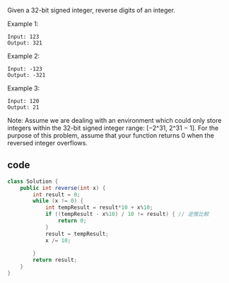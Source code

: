 Given a 32-bit signed integer, reverse digits of an integer.

Example 1:
```
Input: 123
Output: 321
```
Example 2:
```
Input: -123
Output: -321
```
Example 3:
```
Input: 120
Output: 21
```
Note:
Assume we are dealing with an environment which could only store integers within the 32-bit signed integer range: [−2^31,  2^31 − 1]. For the purpose of this problem, assume that your function returns 0 when the reversed integer overflows.

## code
```java
class Solution {
    public int reverse(int x) {
        int result = 0;
        while (x != 0) {
            int tempResult = result*10 + x%10;
            if ((tempResult - x%10) / 10 != result) { // 逆推比較
                return 0; 
            }
            result = tempResult;
            x /= 10;
            
        }
        return result;
    }
}
```

